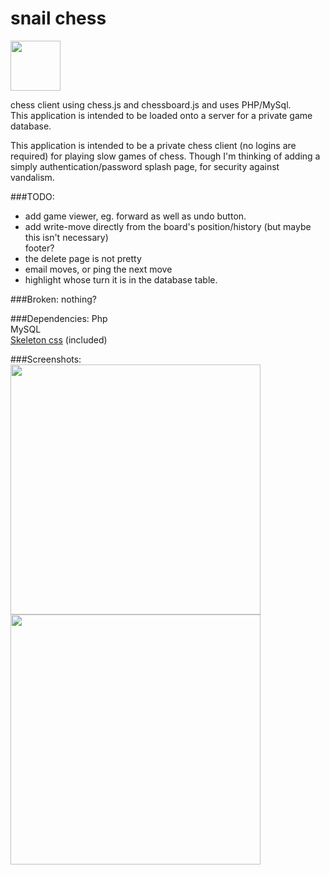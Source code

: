 # snail chess
<img src="https://github.com/polypmer/chesscargot/blob/master/img/play.png?raw=true" width="80px"></img>
<p>chess client using chess.js and chessboard.js and uses PHP/MySql.<br>This application is intended to be loaded onto a server for a private game database.
</p><p>
This application is intended to be a private chess client (no logins are required) for playing slow games of chess. Though I'm thinking of adding a simply authentication/password splash page, for security against vandalism. 
</p>
###TODO:
<ul>
<li>
add game viewer, eg. forward as well as undo button.</li>
<li>
add write-move directly from the board's position/history (but maybe this isn't necessary)</li>
footer?
<li>the delete page is not pretty
</li><li>email moves, or ping the next move</li>
<li>highlight whose turn it is in the database table.</li>
</ul>

###Broken:
nothing?

###Dependencies:
Php<br>MySQL<br><a href="https://getskeleton.com">Skeleton css</a> (included)

###Screenshots:
<img src="http://play.plyp.org/img/play_screen.png" width="400px"></img>
<img src="http://play.plyp.org/img/db_screen.png" width="400px"></img>
